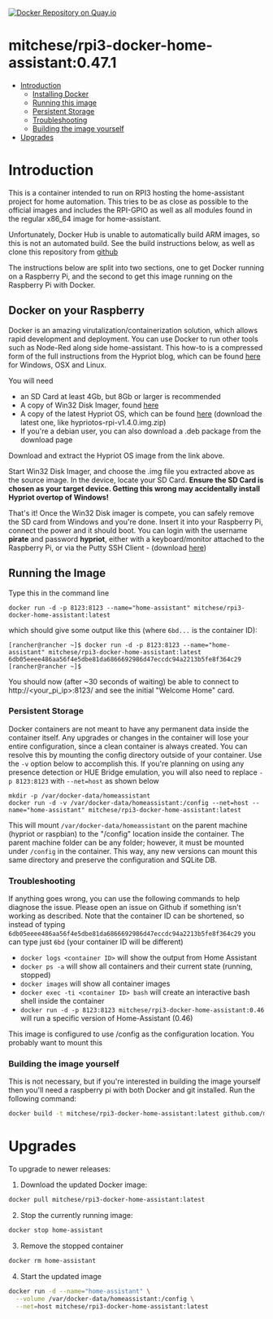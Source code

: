 
[![Docker Repository on Quay.io](https://quay.io/repository/mitchese/rpi3-docker-home-assistant/status "Docker Repository on Quay.io")](https://quay.io/repository/mitchese/rpi3-docker-home-assistant)


# mitchese/rpi3-docker-home-assistant:0.47.1

- [Introduction](#introduction)
  - [Installing Docker](#docker-on-your-daspberry)
  - [Running this image](#running-the-image)
  - [Persistent Storage](#persistent-storage)
  - [Troubleshooting](#Troubleshooting)
  - [Building the image yourself](#building-the-image-yourself)
- [Upgrades](#upgrades)

# Introduction

This is a container intended to run on RPI3 hosting the home-assistant project for home automation. This tries to be as close as possible to the official images and includes the RPI-GPIO as well as all modules found in the regular x86_64 image for home-assistant.

Unfortunately, Docker Hub is unable to automatically build ARM images, so this is not an automated build. See the build instructions below, as well as clone this repository from [github](https://github.com/mitchese/rpi3-docker-home-assistant/)

The instructions below are split into two sections, one to get Docker running on a Raspberry Pi, and the second to get this image running on the Raspberry Pi with Docker.

## Docker on your Raspberry

Docker is an amazing virutalization/containerization solution, which allows rapid development and deployment. You can use Docker to run other tools such as Node-Red along side home-assistant. This how-to is a compressed form of the full instructions from the Hypriot blog, which can be found [here](https://blog.hypriot.com/getting-started-with-docker-on-your-arm-device/) for Windows, OSX and Linux. 

You will need 
  - an SD Card at least 4Gb, but 8Gb or larger is recommended
  - A copy of Win32 Disk Imager, found [here](https://sourceforge.net/projects/win32diskimager/)
  - A copy of the latest Hypriot OS, which can be found [here](https://blog.hypriot.com/downloads/) (download the latest one, like hypriotos-rpi-v1.4.0.img.zip) 
  - If you're a debian user, you can also download a .deb package from the download page

Download and extract the Hypriot OS image from the link above. 

Start Win32 Disk Imager, and choose the .img file you extracted above as the source image. In the device, locate your SD Card. **Ensure the SD Card is chosen as your target device. Getting this wrong may accidentally install Hypriot overtop of Windows!** 

That's it! Once the Win32 Disk imager is compete, you can safely remove the SD card from Windows and you're done. Insert it into your Raspberry Pi, connect the power and it should boot. You can login with the username **pirate** and password **hypriot**, either with a keyboard/monitor attached to the Raspberry Pi, or via the Putty SSH Client - (download [here](https://www.chiark.greenend.org.uk/~sgtatham/putty/latest.html))

## Running the Image

Type this in the command line 

```
docker run -d -p 8123:8123 --name="home-assistant" mitchese/rpi3-docker-home-assistant:latest
```

which should give some output like this (where ```6bd...``` is the container ID): 
```
[rancher@rancher ~]$ docker run -d -p 8123:8123 --name="home-assistant" mitchese/rpi3-docker-home-assistant:latest
6db05eeee486aa56f4e5dbe81da6866692986d47eccdc94a2213b5fe8f364c29
[rancher@rancher ~]$
```

You should now (after ~30 seconds of waiting) be able to connect to http://<your_pi_ip>:8123/ and see the initial "Welcome Home" card. 

### Persistent Storage

Docker containers are not meant to have any permanent data inside the container itself. Any upgrades or changes in the container will lose your entire configuration, since a clean container is always created. You can resolve this by mounting the config directory outside of your container.  Use the ```-v``` option below to accomplish this. If you're planning on using any presence detection or HUE Bridge emulation, you will also need to replace ```-p 8123:8123``` with ```--net=host``` as shown below  

```
mkdir -p /var/docker-data/homeassistant
docker run -d -v /var/docker-data/homeassistant:/config --net=host --name="home-assistant" mitchese/rpi3-docker-home-assistant:latest
```

This will mount ```/var/docker-data/homeassistant``` on the parent machine (hypriot or raspbian) to the "/config" location inside the container. The parent machine folder can be any folder; however, it must be mounted under ```/config``` in the container.  This way, any new versions can mount this same directory and preserve the configuration and SQLite DB. 


### Troubleshooting

If anything goes wrong, you can use the following commands to help diagnose the issue. Please open an issue on Github if something isn't working as described. Note that the container ID can be shortened, so instead of typing ```6db05eeee486aa56f4e5dbe81da6866692986d47eccdc94a2213b5fe8f364c29``` you can type just ```6bd``` (your container ID will be different)

  - ```docker logs <container ID>``` will show the output from Home Assistant 
  - ```docker ps -a``` will show all containers and their current state (running, stopped)
  - ```docker images``` will show all container images 
  - ```docker exec -ti <container ID> bash``` will create an interactive bash shell inside the container
  - ```docker run -d -p 8123:8123 mitchese/rpi3-docker-home-assistant:0.46``` will run a specific version of Home-Assistant (0.46) 

This image is configured to use /config as the configuration location. You probably want to mount this 

### Building the image yourself

This is not necessary, but if you're interested in building the image yourself then you'll need a raspberry pi with both Docker and git installed. Run the following command: 

```bash
docker build -t mitchese/rpi3-docker-home-assistant:latest github.com/mitchese/rpi3-docker-home-assistant
```


# Upgrades

To upgrade to newer releases:

  1. Download the updated Docker image:

  ```bash
  docker pull mitchese/rpi3-docker-home-assistant:latest
  ```

  2. Stop the currently running image:

  ```bash
  docker stop home-assistant
  ```

  3. Remove the stopped container

  ```bash
  docker rm home-assistant
  ```

  4. Start the updated image

  ```bash
  docker run -d --name="home-assistant" \
    --volume /var/docker-data/homeassistant:/config \
    --net=host mitchese/rpi3-docker-home-assistant:latest
  ```
